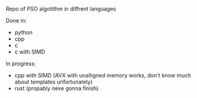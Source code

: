Repo of PSO algotithm in diffrent languages

Done in:

 - python
 - cpp
 - c
 - c with SIMD 


In progress:

 - cpp with SIMD (AVX with unalligned memory works, don't know much about templates unfortunately) 
 - rust (propably neve gonna finish)
